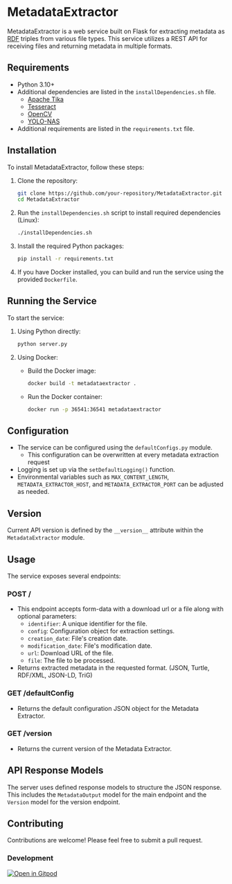# MetadataExtractor

MetadataExtractor is a web service built on Flask for extracting metadata as [RDF](https://www.w3.org/RDF/) triples from various file types. This service utilizes a REST API for receiving files and returning metadata in multiple formats.

## Requirements

- Python 3.10+
- Additional dependencies are listed in the `installDependencies.sh` file.
  - [Apache Tika](https://tika.apache.org/)
  - [Tesseract](https://github.com/tesseract-ocr/tesseract)
  - [OpenCV](https://opencv.org/)
  - [YOLO-NAS](https://github.com/Deci-AI/super-gradients/blob/master/YOLONAS.md)
- Additional requirements are listed in the `requirements.txt` file.

## Installation

To install MetadataExtractor, follow these steps:

1. Clone the repository:
    ```bash
    git clone https://github.com/your-repository/MetadataExtractor.git
    cd MetadataExtractor
    ```

2. Run the `installDependencies.sh` script to install required dependencies (Linux):
    ```bash
    ./installDependencies.sh
    ```

3. Install the required Python packages:
    ```bash
    pip install -r requirements.txt
    ```

4. If you have Docker installed, you can build and run the service using the provided `Dockerfile`.

## Running the Service

To start the service:

1. Using Python directly:
    ```bash
    python server.py
    ```

2. Using Docker:
    - Build the Docker image:
        ```bash
        docker build -t metadataextractor .
        ```
    - Run the Docker container:
        ```bash
        docker run -p 36541:36541 metadataextractor
        ```

## Configuration

- The service can be configured using the `defaultConfigs.py` module.
  - This configuration can be overwritten at every metadata extraction request
- Logging is set up via the `setDefaultLogging()` function.
- Environmental variables such as `MAX_CONTENT_LENGTH`, `METADATA_EXTRACTOR_HOST`, and `METADATA_EXTRACTOR_PORT` can be adjusted as needed.

## Version

Current API version is defined by the `__version__` attribute within the `MetadataExtractor` module.

## Usage

The service exposes several endpoints:

### POST /

- This endpoint accepts form-data with a download url or a file along with optional parameters:
  - `identifier`: A unique identifier for the file.
  - `config`: Configuration object for extraction settings.
  - `creation_date`: File's creation date.
  - `modification_date`: File's modification date.
  - `url`: Download URL of the file.
  - `file`: The file to be processed.
- Returns extracted metadata in the requested format. (JSON, Turtle, RDF/XML, JSON-LD, TriG)

### GET /defaultConfig

- Returns the default configuration JSON object for the Metadata Extractor.

### GET /version

- Returns the current version of the Metadata Extractor.

## API Response Models

The server uses defined response models to structure the JSON response. This includes the `MetadataOutput` model for the main endpoint and the `Version` model for the version endpoint.

## Contributing

Contributions are welcome! Please feel free to submit a pull request.

### Development

[![Open in Gitpod](https://gitpod.io/button/open-in-gitpod.svg)](https://gitpod.io/#https://github.com/BenediktHeinrichs/metadataextractor)
